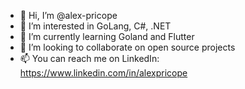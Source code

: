 - 👋 Hi, I’m @alex-pricope
- 👀 I’m interested in GoLang, C#, .NET 
- 🌱 I’m currently learning Goland and Flutter
- 💞️ I’m looking to collaborate on open source projects
- 📫 You can reach me on LinkedIn: https://www.linkedin.com/in/alexpricope

<!---
alex-pricope/alex-pricope is a ✨ special ✨ repository because its `README.md` (this file) appears on your GitHub profile.
You can click the Preview link to take a look at your changes.
--->
